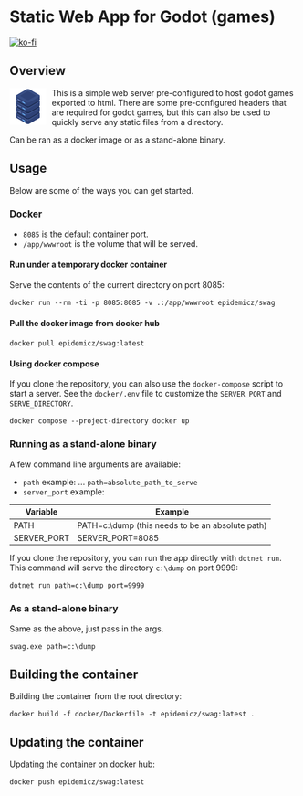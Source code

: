# Static Web App for Godot (games)

[![ko-fi](https://ko-fi.com/img/githubbutton_sm.svg)](https://ko-fi.com/S6S3NKK32)


## Overview

<img src="./img/icon-sm.png" alt="Static Web App for Godot (games)" style="float:left; margin: 0px 10px 10px 0px;" />
This is a simple web server pre-configured to host godot games exported to html. 
There are some pre-configured headers that are required for 
godot games, but this can also be used to quickly serve any static files from a directory.  

Can be ran as a docker image or as a stand-alone binary.

## Usage
Below are some of the ways you can get started.

### Docker
- `8085` is the default container port.  
- `/app/wwwroot` is the volume that will be served.  

#### Run under a temporary docker container
Serve the contents of the current directory on port 8085:
```
docker run --rm -ti -p 8085:8085 -v .:/app/wwwroot epidemicz/swag
```

#### Pull the docker image from docker hub

```
docker pull epidemicz/swag:latest
```

#### Using docker compose
If you clone the repository, you can also use the `docker-compose` script to start a server.  See the `docker/.env` file to customize the `SERVER_PORT` and `SERVE_DIRECTORY`.
```
docker compose --project-directory docker up
```

### Running as a stand-alone binary
A few command line arguments are available:
- `path` example: ... `path=absolute_path_to_serve`
- `server_port` example:  

|Variable|Example|
|--|--|
|PATH|PATH=c:\dump (this needs to be an absolute path)
|SERVER_PORT|SERVER_PORT=8085|

If you clone the repository, you can run the app directly with `dotnet run`.  
This command will serve the directory `c:\dump` on port 9999:

```
dotnet run path=c:\dump port=9999
```

### As a stand-alone binary
Same as the above, just pass in the args.
```
swag.exe path=c:\dump
```

## Building the container
Building the container from the root directory:
```
docker build -f docker/Dockerfile -t epidemicz/swag:latest .
```
## Updating the container
Updating the container on docker hub:
```
docker push epidemicz/swag:latest
```